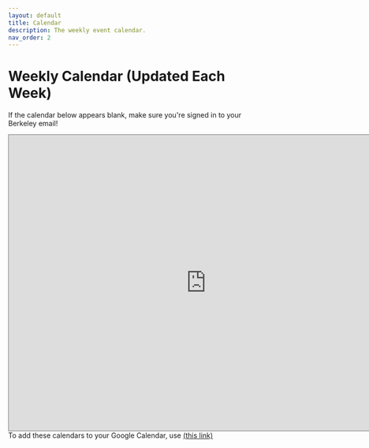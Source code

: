 ```yaml
---
layout: default
title: Calendar
description: The weekly event calendar.
nav_order: 2
---
```


# Weekly Calendar (Updated Each Week)

If the calendar below appears blank, make sure you're signed in to your Berkeley email!

<iframe src="https://calendar.google.com/calendar/embed?src=c_d46870da777fca144487a7047bbc6043a6fb4b290974ec093e5f9199fbaf8331%40group.calendar.google.com&ctz=America%2FLos_Angeles&mode=WEEK&
src=c_46b04536f0e774749c09b60cd3daf72d7f9a4d739c3d31f94f7c469e7855749f%40group.calendar.google.com&ctz=America%2FLos_Angeles&mode&
src=c_307130288b53ce7cd9a0509f9934a94b30425e1cdc2f631322ae321ec3bb5746%40group.calendar.google.com&ctz=America%2FLos_Angeles&mode&
src=c_c18e63f13fb5c689039099b21c7967867b9e9334daf3cddc39ee00cee5ee25dc%40group.calendar.google.com&ctz=America%2FLos_Angeles&mode&
src=c_1a04e3b7efb542000181b380304f7379824f150c4afbb1bd9651d337fcf27a02@group.calendar.google.com&ctz=America%2FLos_Angeles&mode&
src=c_bc31000727300aa77a87ef7ce71b94ff415232d414a31a273f43b014c16cbac4@group.calendar.google.com&ctz=America%2FLos_Angeles&mode&
src=c_0a8ff67f8a659569b3929c958906ddbaf28bf7bd30af9e612b0fe795c87e5a13@group.calendar.google.com&ctz=America%2FLos_Angeles&mode&
color=%23D81B60&color=%239E69AF&color=%23FF0000&color=%23F6BF26&color=%23009688&color=%23B39DDB" style="border:solid 1px #777" width="800" height="600" frameborder="0" scrolling="no"></iframe>
To add these calendars to your Google Calendar, use <a href="https://calendar.google.com/calendar/ical/c_307130288b53ce7cd9a0509f9934a94b30425e1cdc2f631322ae321ec3bb5746%40group.calendar.google.com/public/basic.ics&
c_d46870da777fca144487a7047bbc6043a6fb4b290974ec093e5f9199fbaf8331%40group.calendar.google.com/public/basic.ics&
c_46b04536f0e774749c09b60cd3daf72d7f9a4d739c3d31f94f7c469e7855749f%40group.calendar.google.com/public/basic.ics">(this link)</a>
